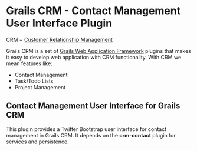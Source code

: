 # Grails CRM - Contact Management User Interface Plugin

CRM = [Customer Relationship Management](http://en.wikipedia.org/wiki/Customer_relationship_management)

Grails CRM is a set of [Grails Web Application Framework](http://www.grails.org/)
plugins that makes it easy to develop web application with CRM functionality.
With CRM we mean features like:

- Contact Management
- Task/Todo Lists
- Project Management


## Contact Management User Interface for Grails CRM
This plugin provides a Twitter Bootstrap user interface for contact management in Grails CRM.
It depends on the **crm-contact** plugin for services and persistence.